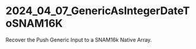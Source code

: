 # 2024_04_07_GenericAsIntegerDateToSNAM16K
Recover the Push Generic Input to a SNAM16k Native Array.
